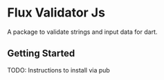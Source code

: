 # Flux Validator Js

A package to validate strings and input data for dart.

## Getting Started

TODO: Instructions to install via pub
